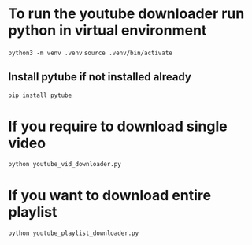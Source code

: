 # To run the youtube downloader run python in virtual environment
`python3 -m venv .venv`
`source .venv/bin/activate`
## Install pytube if not installed already
`pip install pytube`

# If you require to download single video
`python youtube_vid_downloader.py`

# If you want to download entire playlist
`python youtube_playlist_downloader.py`
